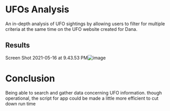 # UFOs Analysis
An in-depth analysis of UFO sightings by allowing users to filter for multiple criteria at the same time on the UFO website created for Dana.

## Results
Screen Shot 2021-05-16 at 9.43.53 PM![image](https://user-images.githubusercontent.com/79813670/118421840-eac09400-b68f-11eb-8b67-a42280b01865.png)

# Conclusion
Being able to search and gather data concerning UFO information. though operational, the script for app could be made a little more efficient to cut down run time
